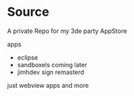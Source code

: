 # Source
A private Repo for my 3de party AppStore 

apps
- eclipse
- sandboxels coming later
- jimhdev sign remasterd

just webview apps and more

